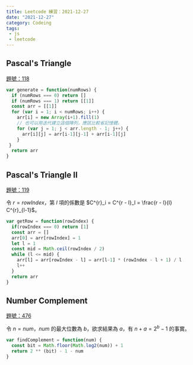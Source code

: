 ```yaml
---
title: Leetcode 練習：2021-12-27
date: "2021-12-27"
category: Codeing
tags:
 - js
 - leetcode
---
```


## Pascal's Triangle
[題號：118](https://leetcode.com/problems/pascals-triangle/)

```js
var generate = function(numRows) {
  if (numRows === 0) return []
  if (numRows === 1) return [[1]]
  const arr = [[1]]
  for (var i = 1; i < numRows; i++) {
    arr[i] = new Array(i+1).fill(1)
    // 也可以用迭代建立這個陣列，應該比較省記憶體。
    for (var j = 1; j < arr.length - 1; j++) {
      arr[i][j] = arr[i-1][j-1] + arr[i-1][j]
    }
 }
  return arr
}
```

## Pascal's Triangle II
[題號：119](https://leetcode.com/problems/pascals-triangle-ii/)

令 $r = rowIndex$，第 $l$ 項的係數是 $C^{r}_i = C^{r - l}_l =  \frac{r - l}{l} C^{r}_{l-1}$。

```js
var getRow = function(rowIndex) {
  if(rowIndex === 0) return [1]
  const arr = []
  arr[0] = arr[rowIndex] = 1
  let l = 1
  const mid = Math.ceil(rowIndex / 2)
  while (l <= mid) {
    arr[l] = arr[rowIndex - l] = arr[l-1] * (rowIndex - l + 1) / l
    l++
  }
  return arr
}
```

## Number Complement
[題號：476](https://leetcode.com/problems/number-complement/)

令 $n = num$，$num$ 的最大位數為 $b$，欲求結果為 $a$，有 $n + a = 2^b - 1$ 的事實。

```js
var findComplement = function(num) {
  const bit = Math.floor(Math.log2(num)) + 1
  return 2 ** (bit) - 1 - num
}
```